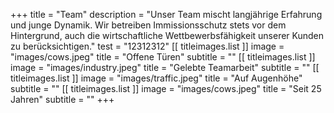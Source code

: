 +++
title = "Team"
description = "Unser Team mischt langjährige Erfahrung und junge Dynamik. Wir betreiben Immissionsschutz stets vor dem Hintergrund, auch die wirtschaftliche Wettbewerbsfähigkeit unserer Kunden zu berücksichtigen."
test = "12312312"
[[ titleimages.list ]]
    image = "images/cows.jpeg"
    title = "Offene Türen"
    subtitle = ""
[[ titleimages.list ]]
    image = "images/industry.jpeg"
    title = "Gelebte Teamarbeit"
    subtitle = ""
[[ titleimages.list ]]
    image = "images/traffic.jpeg"
    title = "Auf Augenhöhe"
    subtitle = ""
[[ titleimages.list ]]
    image = "images/cows.jpeg"
    title = "Seit 25 Jahren"
    subtitle = ""
+++